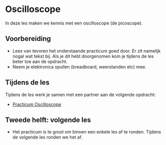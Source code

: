 # Oscilloscope

In deze les maken we kennis met een oscilloscope (de picoscope).

## Voorbereiding

- Lees van tevoren het onderstaande practicum goed door. Er zit namelijk nogal wat tekst bij. Als je dit hebt doorgenomen kom je tijdens de les beter toe aan de opdracht.
- Neem je elektronica spullen (breadboard, weerstanden etc) mee.

## Tijdens de les

Tijdens de les werk je samen met een partner aan de volgende opdracht:

- [Practicum Oscilloscope](../hardware-interfacing/basis-elektronica/oscilloscope/practicum-oscilloscope.md) 

## Tweede helft: volgende les

- Het practicum is te groot om binnen een enkele les af te ronden. Tijdens de volgende les ronden we het af.